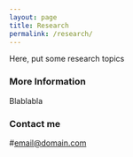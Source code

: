 ```yaml
---
layout: page
title: Research
permalink: /research/
---
```


Here, put some research topics

### More Information

Blablabla

### Contact me

#[email@domain.com](mailto:email@domain.com)